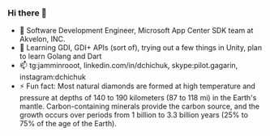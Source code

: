### Hi there 👋

- 🔭 Software Development Engineer, Microsoft App Center SDK team at Akvelon, INC.
- 🌱 Learning GDI, GDI+ APIs (sort of), trying out a few things in Unity, plan to learn Golang and Dart
- 📫 tg:jamminrooot, linkedin.com/in/dchichuk, skype:pilot.gagarin, instagram:dchichuk
- ⚡ Fun fact: Most natural diamonds are formed at high temperature and pressure at depths of 140 to 190 kilometers (87 to 118 mi) in the Earth's mantle. Carbon-containing minerals provide the carbon source, and the growth occurs over periods from 1 billion to 3.3 billion years (25% to 75% of the age of the Earth).
